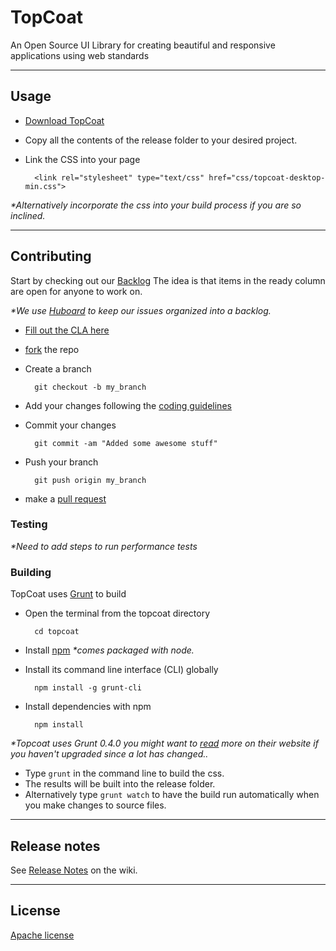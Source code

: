 # TopCoat
An Open Source UI Library for creating beautiful and responsive applications using web standards

---

## Usage

* [Download TopCoat](http://github.com/topcoat/topcoat/tags)

* Copy all the contents of the release folder to your desired project.
* Link the CSS into your page

        <link rel="stylesheet" type="text/css" href="css/topcoat-desktop-min.css">

_*Alternatively incorporate the css into your build process if you are so
inclined._

---

## Contributing

Start by checking out our [Backlog](http://huboard.com/topcoat/topcoat/board)
The idea is that items in the ready column are open for anyone to work on.

_*We use [Huboard](https://github.com/rauhryan/huboard) to keep our issues
organized into a backlog._

* [Fill out the CLA here](http://topcoat.io/topcoat/dev/topcoat-cla.html)
* [fork](https://help.github.com/articles/fork-a-repo) the repo
* Create a branch

        git checkout -b my_branch

* Add your changes following the [coding guidelines](https://github.com/topcoat/topcoat/wiki/Coding-Guidelines)
* Commit your changes

        git commit -am "Added some awesome stuff"

* Push your branch

        git push origin my_branch

* make a [pull request](https://help.github.com/articles/using-pull-requests)

### Testing

 _*Need to add steps to run performance tests_

### Building

TopCoat uses [Grunt](http://gruntjs.com/) to build

* Open the terminal from the topcoat directory

        cd topcoat

* Install [npm](http://nodejs.org/download/)
_*comes packaged with node._
* Install its command line interface (CLI) globally

        npm install -g grunt-cli

* Install dependencies with npm

        npm install


_*Topcoat uses Grunt 0.4.0 you might want to [read](http://gruntjs.com/getting-started) more on their website if you haven't upgraded since a lot has changed.._

* Type `grunt` in the command line to build the css.
* The results will be built into the release folder.
* Alternatively type `grunt watch` to have the build run automatically when you make changes to
source files.

---

## Release notes
See [Release Notes](https://github.com/topcoat/topcoat/wiki/Release-Notes) on the wiki.

---

## License

[Apache license](https://raw.github.com/topcoat/topcoat/master/LICENSE)
